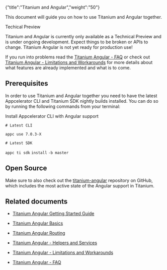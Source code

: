 {"title":"Titanium and Angular","weight":"50"}

This document will guide you on how to use Titanium and Angular together.

Techical Preview

Titanium and Angular is currently only available as a Technical Preview and is under ongoing development. Expect things to be broken or APIs to change. Titanium Angular is not yet ready for production use!

If you run into problems read the [Titanium Angular - FAQ](/docs/appc/Titanium_SDK/Titanium_SDK_Guide/Titanium_and_Angular/Titanium_Angular_-_FAQ/) or check out [Titanium Angular - Limitations and Workarounds](/docs/appc/Titanium_SDK/Titanium_SDK_Guide/Titanium_and_Angular/Titanium_Angular_-_Limitations_and_Workarounds/) for more details about what features are already implemented and what is to come.

## Prerequisites

In order to use Titanium and Angular together you need to have the latest Appcelerator CLI and Titanium SDK nightly builds installed. You can do so by running the following commands from your terminal:

Install Appcelerator CLI with Angular support

`# Latest CLI`

`appc use 7.0.3-X`

`# Latest SDK`

`appc ti sdk` `install` `-b master`

## Open Source

Make sure to also check out the [titanium-angular](https://github.com/appcelerator/titanium-angular) repository on GitHub, which includes the most active state of the Angular support in Titanium.

## Related documents

* [Titanium Angular Getting Started Guide](/docs/appc/Titanium_SDK/Titanium_SDK_Guide/Titanium_and_Angular/Titanium_Angular_Getting_Started_Guide/)

* [Titanium Angular Basics](/docs/appc/Titanium_SDK/Titanium_SDK_Guide/Titanium_and_Angular/Titanium_Angular_Basics/)

* [Titanium Angular Routing](/docs/appc/Titanium_SDK/Titanium_SDK_Guide/Titanium_and_Angular/Titanium_Angular_Routing/)

* [Titanium Angular - Helpers and Services](/docs/appc/Titanium_SDK/Titanium_SDK_Guide/Titanium_and_Angular/Titanium_Angular_-_Helpers_and_Services/)

* [Titanium Angular - Limitations and Workarounds](/docs/appc/Titanium_SDK/Titanium_SDK_Guide/Titanium_and_Angular/Titanium_Angular_-_Limitations_and_Workarounds/)

* [Titanium Angular - FAQ](/docs/appc/Titanium_SDK/Titanium_SDK_Guide/Titanium_and_Angular/Titanium_Angular_-_FAQ/)

